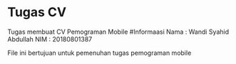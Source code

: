 # Tugas CV
 Tugas membuat CV Pemograman Mobile
#Informaasi
Nama : Wandi Syahid Abdullah
NIM : 20180801387

File ini bertujuan untuk pemenuhan tugas pemograman mobile
